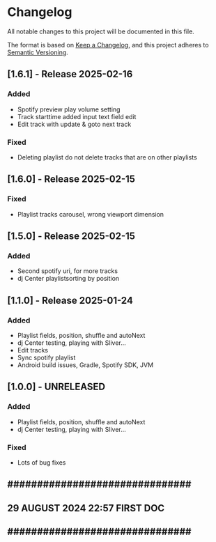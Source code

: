# Changelog

All notable changes to this project will be documented in this file.

The format is based on [Keep a Changelog](https://keepachangelog.com/en/1.0.0/),
and this project adheres to [Semantic Versioning](https://semver.org/spec/v2.0.0.html).

## [1.6.1] - Release 2025-02-16

### Added
- Spotify preview play volume setting
- Track starttime added input text field edit
- Edit track with update & goto next track

### Fixed
- Deleting playlist do not delete tracks that are on other playlists

## [1.6.0] - Release 2025-02-15

### Fixed
- Playlist tracks carousel, wrong viewport dimension

## [1.5.0] - Release 2025-02-15

### Added
- Second spotify uri, for more tracks
- dj Center playlistsorting by position


## [1.1.0] - Release 2025-01-24

### Added
- Playlist fields, position, shuffle and autoNext
- dj Center testing, playing with Sliver...
- Edit tracks
- Sync spotify playlist
- Android build issues, Gradle, Spotify SDK, JVM

## [1.0.0] - UNRELEASED

### Added
- Playlist fields, position, shuffle and autoNext 
- dj Center testing, playing with Sliver... 

### Fixed
- Lots of bug fixes

## ############################### ##
## 29 AUGUST 2024 22:57 FIRST DOC  ##
## ############################### ##
